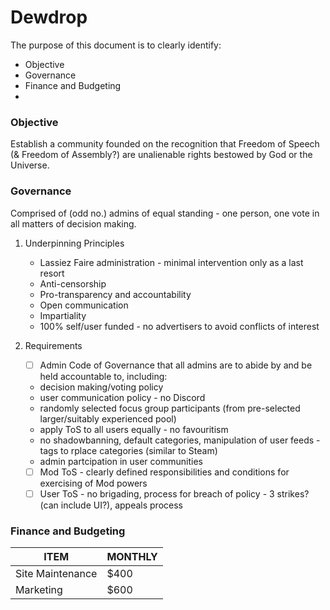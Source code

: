 # Dewdrop

The purpose of this document is to clearly identify:

* Objective
* Governance
* Finance and Budgeting
* 

### Objective
Establish a community founded on the recognition that Freedom of Speech (& Freedom of Assembly?) are unalienable rights bestowed by God or the Universe.

### Governance
Comprised of (odd no.) admins of equal standing - one person, one vote in all matters of decision making.

1. Underpinning Principles
   * Lassiez Faire administration - minimal intervention only as a last resort
   * Anti-censorship
   * Pro-transparency and accountability
   * Open communication
   * Impartiality
   * 100% self/user funded - no advertisers to avoid conflicts of interest

2. Requirements
   - [ ] Admin Code of Governance that all admins are to abide by and be held accountable to, including:
    * decision making/voting policy
    * user communication policy - no Discord
    * randomly selected focus group participants (from pre-selected larger/suitably experienced pool)
    * apply ToS to all users equally - no favouritism
    * no shadowbanning, default categories, manipulation of user feeds - tags to rplace categories (similar to Steam)
    * admin partcipation in user communities
   - [ ] Mod ToS - clearly defined responsibilities and conditions for exercising of Mod powers
   - [ ] User ToS - no brigading, process for breach of policy - 3 strikes? (can include UI?), appeals process

### Finance and Budgeting

| ITEM     |    MONTHLY    |
| ------------- | ------------- |
| Site Maintenance  |  $400  |
| Marketing  | $600  |
